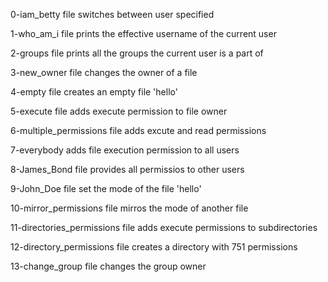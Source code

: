 0-iam_betty file switches between user specified

1-who_am_i file prints the effective username of the current user

2-groups file prints all the groups the current user is a part of

3-new_owner file changes the owner of a file

4-empty file creates an empty file 'hello'

5-execute file adds execute permission to file owner

6-multiple_permissions file adds excute and read permissions

7-everybody adds file execution permission to all users

8-James_Bond file provides all permissios to other users

9-John_Doe file set the mode of the file 'hello'

10-mirror_permissions file mirros the mode of another file

11-directories_permissions file adds execute permissions to subdirectories

12-directory_permissions file creates a directory with 751 permissions

13-change_group file changes the group owner
